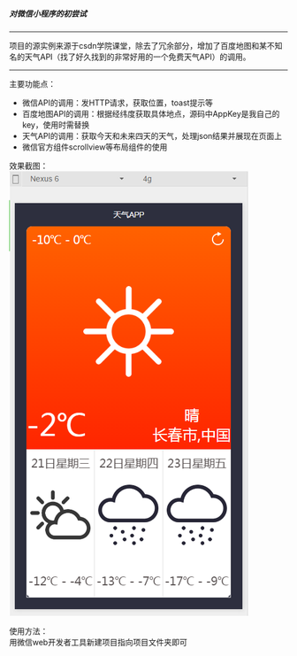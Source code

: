 ##### 对微信小程序的初尝试  
***
项目的源实例来源于csdn学院课堂，除去了冗余部分，增加了百度地图和某不知名的天气API（找了好久找到的非常好用的一个免费天气API）的调用。  
***
主要功能点：  
* 微信API的调用：发HTTP请求，获取位置，toast提示等  
* 百度地图API的调用：根据经纬度获取具体地点，源码中AppKey是我自己的key，使用时需替换  
* 天气API的调用：获取今天和未来四天的天气，处理json结果并展现在页面上  
* 微信官方组件scrollview等布局组件的使用

效果截图：  
![weather](./image/weather.png)  

使用方法：  
用微信web开发者工具新建项目指向项目文件夹即可  

